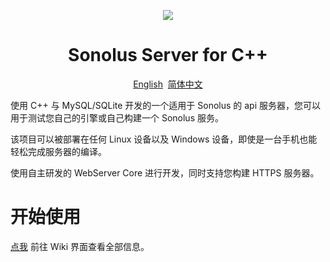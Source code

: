 <p align="center"><img src="https://github.com/SonolusHaniwa/sonolus-server-cpp/assets/63852815/e7f00aea-cc1b-428b-8611-0c1844dcd15a"/></p>

<h1 align="center">Sonolus Server for C++</h1>

<p align="center"><a href="./README_en.md">English</a>&nbsp; <a href="./README.md">简体中文</a></p>

使用 C++ 与 MySQL/SQLite 开发的一个适用于 Sonolus 的 api 服务器，您可以用于测试您自己的引擎或自己构建一个 Sonolus 服务。

该项目可以被部署在任何 Linux 设备以及 Windows 设备，即使是一台手机也能轻松完成服务器的编译。

使用自主研发的 WebServer Core 进行开发，同时支持您构建 HTTPS 服务器。

# 开始使用

[点我](https://docs.littleyang.icu/sonolus-server/1.%20intro.html) 前往 Wiki 界面查看全部信息。
